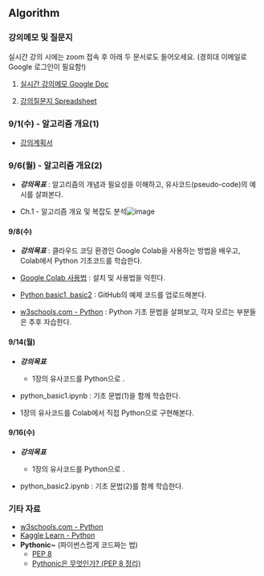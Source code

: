 ## Algorithm

### 강의메모 및 질문지

실시간 강의 시에는 zoom 접속 후 아래 두 문서로도 들어오세요. (경희대 이메일로 Google 로그인이 필요함!)

1. [실시간 강의메모 Google Doc](https://docs.google.com/document/d/1W5Xdrc8U26Q6rryIAS_o5lQIotwaeok0myewZpaVfqk)

2. [강의질문지 Spreadsheet](https://docs.google.com/spreadsheets/d/1V7jakZjPTKyLyQIzT8Re8GIwJVlU-Qks4fhPR3VhbVI)


### 9/1(수) - 알고리즘 개요(1)

* [강의계획서](https://sugang.khu.ac.kr/core?attribute=lectPlan&p_year=2021&p_term=20&p_teach=027799&p_code=IE31800&p_subjt=IE318&lang=ko&loginYn=N&schedule_cd=hakbu&fake=1630762842311)


### 9/6(월) - 알고리즘 개요(2)

* ___강의목표___ : 알고리즘의 개념과 필요성을 이해하고, 유사코드(pseudo-code)의 예시를 살펴본다.

* Ch.1 - 알고리즘 개요 및 복잡도 분석![image](https://user-images.githubusercontent.com/37542595/132101033-d6a9f1e1-4946-40be-b564-45f40cb1f044.png)


#### 9/8(수)

* ___강의목표___ : 클라우드 코딩 환경인 Google Colab을 사용하는 방법을 배우고, Colab에서 Python 기초코드를 학습한다.

* [Google Colab 사용법](https://docs.google.com/document/d/1dNI-H5wLt23CE1kA0C7XHus5Z04WcYLFdqRtiKh4sfQ/edit) : 설치 및 사용법을 익힌다.

* [Python basic1, basic2](https://github.com/jjyjung/python) : GitHub의 예제 코드를 업로드해본다.

* [w3schools.com - Python](https://www.w3schools.com/python/) : Python 기초 문법을 살펴보고, 각자 모르는 부분들은 추후 자습한다.

#### 9/14(월)

* ___강의목표___
  - 1장의 유사코드를 Python으로 .

* python_basic1.ipynb : 기초 문법(1)을 함께 학습한다.

* 1장의 유사코드를 Colab에서 직접 Python으로 구현해본다.

#### 9/16(수)

* ___강의목표___
  - 1장의 유사코드를 Python으로 .

* python_basic2.ipynb : 기초 문법(2)를 함께 학습한다.

### 기타 자료
* [w3schools.com - Python](https://www.w3schools.com/python/)
* [Kaggle Learn - Python](https://www.kaggle.com/learn/python/)
* __Pythonic~__ (파이썬스럽게 코드짜는 법)
  - [PEP 8](https://www.python.org/dev/peps/pep-0008/)
  - [Pythonic은 무엇인가? (PEP 8 정리)](https://codechacha.com/ko/pythonic-and-pep8/)
